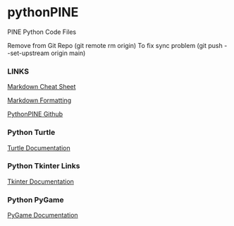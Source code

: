 # pythonPINE
PINE Python Code Files

Remove from Git Repo (git remote rm origin)
To fix sync problem (git push --set-upstream origin main)

### LINKS

[Markdown Cheat Sheet](https://www.markdownguide.org/cheat-sheet/)

[Markdown Formatting](https://help.github.com/en/articles/basic-writing-and-formatting-syntax)

[PythonPINE Github](https://github.com/salasPINE/pythonCODE)

### Python Turtle
[Turtle Documentation](https://docs.python.org/3/library/turtle.html)

### Python Tkinter Links
[Tkinter Documentation](https://docs.python.org/3/library/tk.html)

### Python PyGame
[PyGame Documentation](https://www.pygame.org/wiki/tutorials)

